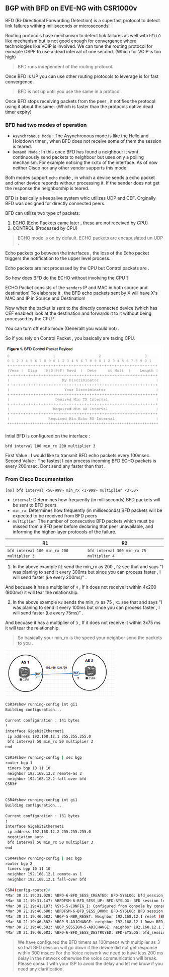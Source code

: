 ## BGP with BFD on EVE-NG with CSR1000v

BFD (Bi-Directional Forwarding Detection) is a superfast protocol to detect link failures withing milliseconds or microseconds!

Routing protocols have mechanism to detect link failures as well with `HELLO` like mechanism but is not good enough for convergence where technologies like VOIP is involved. We can tune the routing protocol for exmaple OSPF to use a dead interval of one second. (Which for VOIP is too high)


> BFD runs independent of the routing protocol.

Once BFD is UP you can use other routing protocols to leverage is for fast convergence.

> BFD is not up until you use the same in a protocol.

Once BFD stops receiving packets from the peer , it notifies the protocol using it about the same. (Which is faster than the protocols native dead timer expiry)

### BFD had two modes of operation
- `Asynchronous Mode` : The Asynchronous mode is like the Hello and Holddown timer , when BFD does not receive some of them the session is teared.
- `Demand Mode` : In this once BFD has found a neighbour it wont continuously send packets to neighbour but uses only a polling mechanism. For example noticing the rx/tx of the interface. As of now neither Cisco nor any other vendor supports this mode.

Both modes support `echo` mode , in which a device sends a echo packet and other device reponds withour processing it. If the sender does not get the response the neighborship is teared.

BFD is basically a keepalive system whic utilizes UDP and CEF.
Orginally BFD was designed for directly connected peers.

BFD can utilize two type of packets:
1. ECHO (Echo Packets came later , these are not received by CPU)
2. CONTROL (Processed by CPU)

> ECHO mode is on by default.
> ECHO packets are encapuslated un UDP .

Echo packets go between the interfaces , the loss of the Echo packet triggers the notification to the upper level process.

Echo packets are not processed by the CPU but Control packets are .

So how does BFD do the ECHO without involving the CPU ?

ECHO Packet consists of the `senders` IP and MAC in both source and destination!
To elaborate it , the BFD echo packets sent by X will have X's MAC and IP in Source and Destination!

Now when the packet is sent to the directly connected device (which has CEF enabled) look at the destination and forwards it to it without being processed by the CPU !

You can turn off echo mode (Generallt you would not) .

So if you rely on Control Packet , you basically are taxing CPU.


![](assets/markdown-img-paste-20180403214503969.png)


Intial BFD is configured on the interface :

`bfd interval 100 min_rx 200 multiplier 3`

First Value : I would like to transmit BFD echo packets every 100msec.
Second Value : The fastest I can process incoming BFD ECHO packets is every 200msec. Dont send any faster than that .

### From Cisco Documentation
`[no] bfd interval <50-999> min_rx <1-999> multiplier <3-50>`
- `interval`: Determines how frequently (in milliseconds) BFD packets will be sent to BFD peers.
- `min_rx`: Determines how frequently (in milliseconds) BFD packets will be expected to be received from BFD peers
- `multiplier`: The number of consecutive BFD packets which must be missed from a BFD peer before declaring that peer unavailable, and informing the higher-layer protocols of the failure.



| R1 | R2
| ------  | ------ |
| `bfd interval 100 min_rx 200 multiplier 3`| `bfd interval 300 min_rx 75 multiplier 4` |

1. In the above example `R1` send the min_rx as 200 , `R2` see that and says "I was planing to send it every 300ms but since you can process faster , I will send faster (i.e every 200ms)" .

And becuase it has a multiplier of `4` , If it does not receive it within 4x200 (800ms) it will tear the relationship.

2. In the above example `R2` sends the min_rx  as 75 , `R1` see that and says "I was planing to send it every 100ms but since you can process faster , I will send faster (i.e every 75ms)" .

And becuase it has a multiplier of `3` , If it does not receive it within 3x75 ms it will tear the relationship.

> So basically your min_rx is the speed your neighbor send the packets to you .







![](assets/markdown-img-paste-20180331105658809.png)


```sh
CSR3#show running-config int gi1
Building configuration...

Current configuration : 141 bytes
!
interface GigabitEthernet1
 ip address 192.168.12.1 255.255.255.0
 bfd interval 50 min_rx 50 multiplier 3
end

CSR3#show running-config | sec bgp
router bgp 1
 timers bgp 10 11 10
 neighbor 192.168.12.2 remote-as 2
 neighbor 192.168.12.2 fall-over bfd
CSR3#


CSR4#show running-config int gi1
Building configuration...

Current configuration : 131 bytes
!
interface GigabitEthernet1
 ip address 192.168.12.2 255.255.255.0
 negotiation auto
 bfd interval 50 min_rx 50 multiplier 3
end

CSR4#show running-config | sec bgp
router bgp 2
 timers bgp 10 11 10
 neighbor 192.168.12.1 remote-as 1
 neighbor 192.168.12.1 fall-over bfd

CSR4(config-router)#
*Mar 30 21:19:31.028: %BFD-6-BFD_SESS_CREATED: BFD-SYSLOG: bfd_session_created, neigh 192.168.12.1 proc:BGP, idb:GigabitEthernet1 handle:1 act
*Mar 30 21:19:31.147: %BFDFSM-6-BFD_SESS_UP: BFD-SYSLOG: BFD session ld:4097 handle:1 is going UP
*Mar 30 21:19:41.187: %SYS-5-CONFIG_I: Configured from console by console
*Mar 30 21:19:46.680: %BFDFSM-6-BFD_SESS_DOWN: BFD-SYSLOG: BFD session ld:4097 handle:1,is going Down Reason: ECHO FAILURE
*Mar 30 21:19:46.682: %BGP-5-NBR_RESET: Neighbor 192.168.12.1 reset (BFD adjacency down)
*Mar 30 21:19:46.682: %BGP-5-ADJCHANGE: neighbor 192.168.12.1 Down BFD adjacency down
*Mar 30 21:19:46.682: %BGP_SESSION-5-ADJCHANGE: neighbor 192.168.12.1 IPv4 Unicast topology base removed from session  BFD adjacency down
*Mar 30 21:19:46.683: %BFD-6-BFD_SESS_DESTROYED: BFD-SYSLOG: bfd_session_destroyed,  ld:4097 neigh proc:BGP, handle:1 act

```



> We have configured the BFD timers as 100msecs  with multiplier as 3 so that BFD session will go down if the device did not get response within 300 msecs
For the Voice network we need to have less 200 ms delay in the network otherwise the voice communication will break.
Please consult with your ISP to avoid the delay and let me know if you need any clarification.
